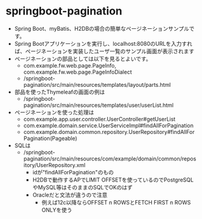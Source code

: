 # springboot-pagination

* Spring Boot、myBatis、H2DBの場合の簡単なページネーションサンプルです。
* Spring Bootアプリケーションを実行し、localhost:8080のURLを入力すれば、ページネーションを実装したユーザ一覧のサンプル画面が表示されます
* ページネーションの部品としては以下を見るとよいです。
  * com.example.fw.web.page.PageInfo, com.example.fw.web.page.PageInfoDialect
  * /springboot-pagination/src/main/resources/templates/layout/parts.html
* 部品を使ったThymeleafの画面の例は
  * /springboot-pagination/src/main/resources/templates/user/userList.html
* ページネーションを使った処理は
  * com.example.app.user.controller.UserController#getUserList
  * com.example.domain.service.UserServiceImpl#findAllForPagination
  * com.example.domain.common.repository.UserRepository#findAllForPagination(Pageable)
* SQLは
  * /springboot-pagination/src/main/resources/com/example/domain/common/repository/UserRepository.xml
    * idが"findAllForPagination"のもの
    * H2DBで動作するAPでLIMIT OFFSETを使っているのでPostgreSQLやMySQL等はそのままのSQLでOKのはず
    * Oracleだと文法が違うので注意
      * 例えば12c以降ならOFFSET n ROWSとFETCH FIRST n ROWS ONLYを使う     
    


